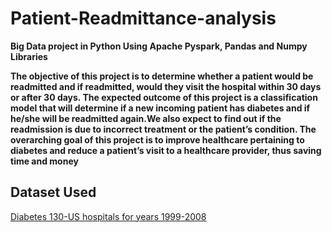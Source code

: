 # Patient-Readmittance-analysis

**Big Data project in Python Using Apache Pyspark, Pandas and Numpy Libraries**

**The objective of this project is to determine whether a patient would be readmitted and if readmitted,
would they visit the hospital within 30 days or after 30 days. The expected outcome of this project is a
classification model that will determine if a new incoming patient has diabetes and if he/she will be readmitted
again.We also expect to find out if the readmission is due to incorrect treatment or the patient’s condition.
The overarching goal of this project is to improve healthcare pertaining to diabetes and reduce a patient’s visit
to a healthcare provider, thus saving time and money** 
 
 ## Dataset Used
 
 [Diabetes 130-US hospitals for years 1999-2008](https://archive.ics.uci.edu/ml/datasets/diabetes+130-us+hospitals+for+years+1999-2008)
